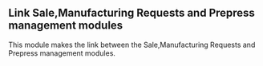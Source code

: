 Link Sale,Manufacturing Requests and Prepress management modules
----------------------------------------------------------------
This module makes the link between the Sale,Manufacturing Requests and Prepress management modules.



